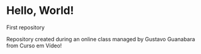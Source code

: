 # Hello, World!
 First repository

 Repository created during an online class managed by Gustavo Guanabara from Curso em Vídeo!
